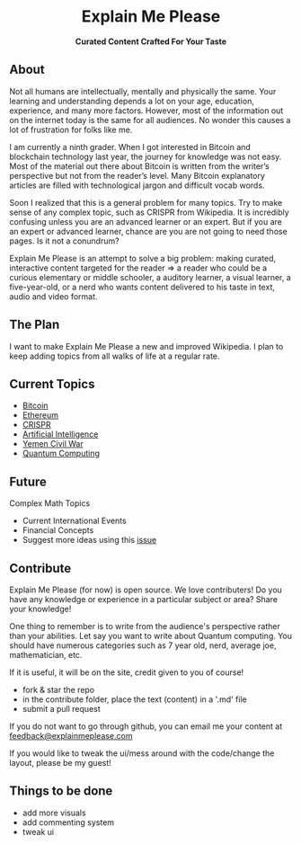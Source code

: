 <p align="center"><h1 align="center">Explain Me Please</h1></p>
<p align="center"><b>Curated Content Crafted For Your Taste</b>

## About

Not all humans are intellectually, mentally and physically the same. Your learning and understanding depends a lot on your age,
education, experience, and many more factors. However, most of the information out on the internet today is the same for all audiences.
No wonder this causes a lot of frustration for folks like me.

I am currently a ninth grader. When I got interested in Bitcoin and blockchain technology last year, the journey for knowledge was not easy.
Most of the material out there about Bitcoin is written from the writer’s perspective but not from the reader’s level.
Many Bitcoin explanatory articles are filled with technological jargon and difficult vocab words.

Soon I realized that this is a general problem for many topics. Try to make sense of any complex topic,
such as CRISPR from Wikipedia. It is incredibly confusing unless you are an advanced learner or an expert.
But if you are an expert or advanced learner, chance are you are not going to need those pages. Is it not a conundrum?

Explain Me Please is an attempt to solve a big problem: making curated, interactive content targeted for the reader
=> a reader who could be a curious elementary or middle schooler, a auditory learner, a visual learner, a five-year-old,
or a nerd who wants content delivered to his taste in text, audio and video format.

## The Plan

I want to make Explain Me Please a new and improved Wikipedia. I plan to keep adding topics from all walks of life at a regular
rate. 


## Current Topics

- [Bitcoin](http://explainmeplease.com/resources?q=Bitcoin)
- [Ethereum](http://explainmeplease.com/resources?q=Ethereum)
- [CRISPR](http://explainmeplease.com/resources?q=CRISPR)
- [Artificial Intelligence](http://explainmeplease.com/resources?q=AI)
- [Yemen Civil War](http://explainmeplease.com/resources?q=Yemen)
- [Quantum Computing](http://explainmeplease.com/resources?q=QuantumComputing)

## Future

Complex Math Topics
- Current International Events
- Financial Concepts
- Suggest more ideas using this [issue](https://github.com/faatehim/xplain/issues/2)

## Contribute 

Explain Me Please (for now) is open source. We love contributers! Do you have any knowledge or experience in a particular subject or area?
Share your knowledge! 

One thing to remember is to write from the audience's perspective rather than your abilities. Let say you want to write about Quantum computing.
You should have numerous categories such as 7 year old, nerd, average joe, mathematician, etc.

If it is useful, it will be on the site, credit given to you of course!

- fork & star the repo
- in the contribute folder, place the text (content) in a '.md' file 
- submit a pull request

If you do not want to go through github, you can email me your content at feedback@explainmeplease.com

If you would like to tweak the ui/mess around with the code/change the layout, please be my guest!


## Things to be done

- add more visuals
- add commenting system
- tweak ui


